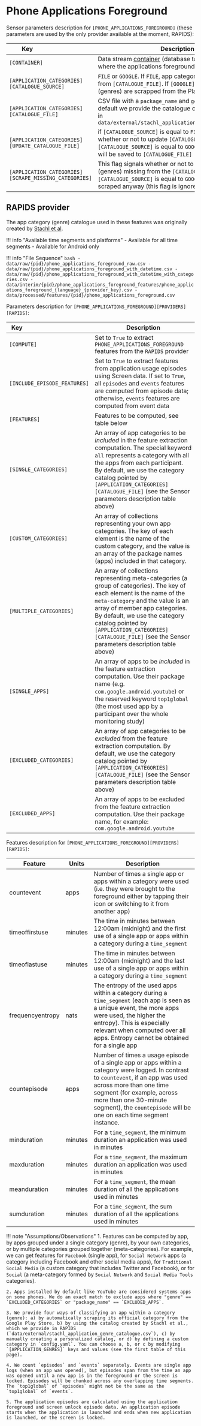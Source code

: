 # Phone Applications Foreground

Sensor parameters description for `[PHONE_APPLICATIONS_FOREGROUND]` (these parameters are used by the only provider available at the moment, RAPIDS):

|Key&nbsp;&nbsp;&nbsp;&nbsp;&nbsp;&nbsp;&nbsp;&nbsp;&nbsp;&nbsp;&nbsp;&nbsp;&nbsp;&nbsp;&nbsp;&nbsp;&nbsp;&nbsp;&nbsp;&nbsp;&nbsp;&nbsp;&nbsp;&nbsp;&nbsp;&nbsp;&nbsp;&nbsp;&nbsp;            | Description |
|----------------|-----------------------------------------------------------------------------------------------------------------------------------
|`[CONTAINER]`| Data stream [container](../../datastreams/data-streams-introduction/) (database table, CSV file, etc.) where the applications foreground data is stored
|`[APPLICATION_CATEGORIES][CATALOGUE_SOURCE]` | `FILE` or `GOOGLE`. If `FILE`, app categories (genres) are read from `[CATALOGUE_FILE]`. If `[GOOGLE]`, app categories (genres) are scrapped from the Play Store
|`[APPLICATION_CATEGORIES][CATALOGUE_FILE]` | CSV file with a `package_name` and `genre` column. By default we provide the catalogue created by [Stachl et al](../../citation#stachl-applications-foreground) in `data/external/stachl_application_genre_catalogue.csv`
|`[APPLICATION_CATEGORIES][UPDATE_CATALOGUE_FILE]` | if `[CATALOGUE_SOURCE]` is equal to `FILE`, this flag signals whether or not to update `[CATALOGUE_FILE]`, if `[CATALOGUE_SOURCE]` is equal to `GOOGLE` all scraped genres will be saved to `[CATALOGUE_FILE]`
|`[APPLICATION_CATEGORIES][SCRAPE_MISSING_CATEGORIES]` | This flag signals whether or not to scrape categories (genres) missing from the `[CATALOGUE_FILE]`. If `[CATALOGUE_SOURCE]` is equal to `GOOGLE`, all genres are scraped anyway (this flag is ignored)

## RAPIDS provider

The app category (genre) catalogue used in these features was originally created by [Stachl et al](../../citation#stachl-applications-foreground).

!!! info "Available time segments and platforms"
    - Available for all time segments
    - Available for Android only

!!! info "File Sequence"
    ```bash
    - data/raw/{pid}/phone_applications_foreground_raw.csv
    - data/raw/{pid}/phone_applications_foreground_with_datetime.csv
    - data/raw/{pid}/phone_applications_foreground_with_datetime_with_categories.csv
    - data/interim/{pid}/phone_applications_foreground_features/phone_applications_foreground_{language}_{provider_key}.csv
    - data/processed/features/{pid}/phone_applications_foreground.csv
    ```


Parameters description for `[PHONE_APPLICATIONS_FOREGROUND][PROVIDERS][RAPIDS]`:

|Key&nbsp;&nbsp;&nbsp;&nbsp;&nbsp;&nbsp;&nbsp;&nbsp;&nbsp;&nbsp;&nbsp;&nbsp;&nbsp;&nbsp;&nbsp;&nbsp;&nbsp;&nbsp;&nbsp;&nbsp;&nbsp;&nbsp;&nbsp;&nbsp;&nbsp;&nbsp;&nbsp;&nbsp;&nbsp;&nbsp;&nbsp;&nbsp;&nbsp;&nbsp;&nbsp;&nbsp;&nbsp;&nbsp;&nbsp;&nbsp;            | Description |
|----------------|-----------------------------------------------------------------------------------------------------------------------------------
|`[COMPUTE]`| Set to `True` to extract `PHONE_APPLICATIONS_FOREGROUND` features from the `RAPIDS` provider|
|`[INCLUDE_EPISODE_FEATURES]`| Set to `True` to extract features from application usage episodes using Screen data. If set to `True`, all `episodes` and `events` features are computed from episode data; otherwise, `events` features are computed from event data |
|`[FEATURES]` |         Features to be computed, see table below
|`[SINGLE_CATEGORIES]`     | An array of app categories to be *included* in the feature extraction computation. The special keyword `all` represents a category with all the apps from each participant. By default, we use the category catalog pointed by `[APPLICATION_CATEGORIES][CATALOGUE_FILE]` (see the Sensor parameters description table above)
|`[CUSTOM_CATEGORIES]`   | An array of collections representing your own app categories. The key of each element is the name of the custom category, and the value is an array of the package names (apps) included in that category.
|`[MULTIPLE_CATEGORIES]`   | An array of collections representing meta-categories (a group of categories). The key of each element is the name of the `meta-category` and the value is an array of member app categories. By default, we use the category catalog pointed by `[APPLICATION_CATEGORIES][CATALOGUE_FILE]` (see the Sensor parameters description table above)
|`[SINGLE_APPS]`           | An array of apps to be *included* in the feature extraction computation. Use their package name (e.g. `com.google.android.youtube`) or the reserved keyword `top1global` (the most used app by a participant over the whole monitoring study)
|`[EXCLUDED_CATEGORIES]`   | An array of app categories to be *excluded* from the feature extraction computation. By default, we use the category catalog pointed by `[APPLICATION_CATEGORIES][CATALOGUE_FILE]` (see the Sensor parameters description table above)
|`[EXCLUDED_APPS]`         | An array of apps to be excluded from the feature extraction computation. Use their package name, for example: `com.google.android.youtube`

Features description for `[PHONE_APPLICATIONS_FOREGROUND][PROVIDERS][RAPIDS]`:

|Feature                    |Units      |Description|
|-------------------------- |---------- |---------------------------|
|countevent              |apps      | Number of times a single app or apps within a category were used (i.e. they were brought to the foreground either by tapping their icon or switching to it from another app)
|timeoffirstuse     |minutes   | The time in minutes between 12:00am (midnight) and the first use of a single app or apps within a category during a `time_segment`
|timeoflastuse      |minutes   | The time in minutes between 12:00am (midnight) and the last use of a single app or apps within a category during a `time_segment`
|frequencyentropy   |nats      | The entropy of the used apps within a category during a `time_segment` (each app is seen as a unique event, the more apps were used, the higher the entropy). This is especially relevant when computed over all apps. Entropy cannot be obtained for a single app
|countepisode              |apps      | Number of times a usage episode of a single app or apps within a category were logged. In contrast to `countevent`, if an app was used across more than one time segment (for example, across more than one 30-minute segment), the `countepisode` will be one on each time segment instance. 
|minduration        |minutes   | For a `time_segment`, the minimum duration an application was used in minutes
|maxduration        |minutes   | For a `time_segment`, the maximum duration an application was used in minutes
|meanduration       |minutes   | For a `time_segment`, the mean duration of all the applications used in minutes
|sumduration        |minutes   | For a `time_segment`, the sum duration of all the applications used in minutes

!!! note "Assumptions/Observations"
    1. Features can be computed by app, by apps grouped under a single category (genre), by your own categories, or by multiple categories grouped together (meta-categories). For example, we can get features for `Facebook` (single app), for `Social Network` apps (a category including Facebook and other social media apps), for `Traditional Social Media` (a custom category that includes Twitter and Facebook), or for `Social` (a meta-category formed by `Social Network` and `Social Media Tools` categories).

    2. Apps installed by default like YouTube are considered systems apps on some phones. We do an exact match to exclude apps where "genre" == `EXCLUDED_CATEGORIES` or "package_name" == `EXCLUDED_APPS`.

    3. We provide four ways of classifying an app within a category (genre): a) by automatically scraping its official category from the Google Play Store, b) by using the catalog created by Stachl et al., which we provide in RAPIDS (`data/external/stachl_application_genre_catalogue.csv`), c) by manually creating a personalized catalog, or d) by defining a custom category in `config.yaml`. You can choose a, b, or c by modifying `[APPLICATION_GENRES]` keys and values (see the first table of this page).

    4. We count `episodes` and `events` separately. Events are single app logs (when an app was opened), but episodes span from the time an app was opened until a new app is in the foreground or the screen is locked. Episodes will be chunked across any overlapping time segments. The `top1global` of `episodes` might not be the same as the `top1global` of `events`.

    5. The application episodes are calculated using the application foreground and screen unlock episode data. An application episode starts when the application is launched and ends when new application is launched, or the screen is locked.
